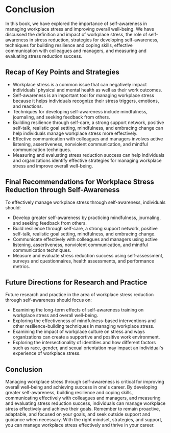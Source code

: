 # Conclusion

In this book, we have explored the importance of self-awareness in managing workplace stress and improving overall well-being. We have discussed the definition and impact of workplace stress, the role of self-awareness in stress reduction, strategies for developing self-awareness, techniques for building resilience and coping skills, effective communication with colleagues and managers, and measuring and evaluating stress reduction success.

Recap of Key Points and Strategies
----------------------------------

* Workplace stress is a common issue that can negatively impact individuals' physical and mental health as well as their work outcomes.
* Self-awareness is an important tool for managing workplace stress because it helps individuals recognize their stress triggers, emotions, and reactions.
* Techniques for developing self-awareness include mindfulness, journaling, and seeking feedback from others.
* Building resilience through self-care, a strong support network, positive self-talk, realistic goal setting, mindfulness, and embracing change can help individuals manage workplace stress more effectively.
* Effective communication with colleagues and managers involves active listening, assertiveness, nonviolent communication, and mindful communication techniques.
* Measuring and evaluating stress reduction success can help individuals and organizations identify effective strategies for managing workplace stress and improve overall well-being.

Final Recommendations for Workplace Stress Reduction through Self-Awareness
---------------------------------------------------------------------------

To effectively manage workplace stress through self-awareness, individuals should:

* Develop greater self-awareness by practicing mindfulness, journaling, and seeking feedback from others.
* Build resilience through self-care, a strong support network, positive self-talk, realistic goal setting, mindfulness, and embracing change.
* Communicate effectively with colleagues and managers using active listening, assertiveness, nonviolent communication, and mindful communication techniques.
* Measure and evaluate stress reduction success using self-assessment, surveys and questionnaires, health assessments, and performance metrics.

Future Directions for Research and Practice
-------------------------------------------

Future research and practice in the area of workplace stress reduction through self-awareness should focus on:

* Examining the long-term effects of self-awareness training on workplace stress and overall well-being.
* Exploring the effectiveness of mindfulness-based interventions and other resilience-building techniques in managing workplace stress.
* Examining the impact of workplace culture on stress and ways organizations can create a supportive and positive work environment.
* Exploring the intersectionality of identities and how different factors such as race, gender, and sexual orientation may impact an individual's experience of workplace stress.

Conclusion
----------

Managing workplace stress through self-awareness is critical for improving overall well-being and achieving success in one's career. By developing greater self-awareness, building resilience and coping skills, communicating effectively with colleagues and managers, and measuring and evaluating stress reduction success, individuals can manage workplace stress effectively and achieve their goals. Remember to remain proactive, adaptable, and focused on your goals, and seek outside support and guidance when necessary. With the right mindset, strategies, and support, you can manage workplace stress effectively and thrive in your career.